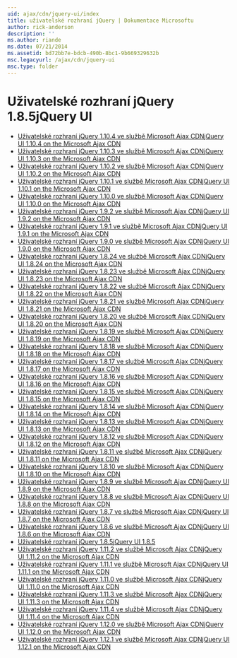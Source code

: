 ```yaml
---
uid: ajax/cdn/jquery-ui/index
title: uživatelské rozhraní jQuery | Dokumentace Microsoftu
author: rick-anderson
description: ''
ms.author: riande
ms.date: 07/21/2014
ms.assetid: bd72bb7e-bdcb-490b-8bc1-9b669329632b
msc.legacyurl: /ajax/cdn/jquery-ui
msc.type: folder
---
```

<a name="jquery-ui"></a><span data-ttu-id="18ee4-102">Uživatelské rozhraní jQuery 1.8.5</span><span class="sxs-lookup"><span data-stu-id="18ee4-102">jQuery UI</span></span>
====================
- [<span data-ttu-id="18ee4-103">Uživatelské rozhraní jQuery 1.10.4 ve službě Microsoft Ajax CDN</span><span class="sxs-lookup"><span data-stu-id="18ee4-103">jQuery UI 1.10.4 on the Microsoft Ajax CDN</span></span>](cdnjqueryui1104.md)
- [<span data-ttu-id="18ee4-104">Uživatelské rozhraní jQuery 1.10.3 ve službě Microsoft Ajax CDN</span><span class="sxs-lookup"><span data-stu-id="18ee4-104">jQuery UI 1.10.3 on the Microsoft Ajax CDN</span></span>](cdnjqueryui1103.md)
- [<span data-ttu-id="18ee4-105">Uživatelské rozhraní jQuery 1.10.2 ve službě Microsoft Ajax CDN</span><span class="sxs-lookup"><span data-stu-id="18ee4-105">jQuery UI 1.10.2 on the Microsoft Ajax CDN</span></span>](cdnjqueryui1102.md)
- [<span data-ttu-id="18ee4-106">Uživatelské rozhraní jQuery 1.10.1 ve službě Microsoft Ajax CDN</span><span class="sxs-lookup"><span data-stu-id="18ee4-106">jQuery UI 1.10.1 on the Microsoft Ajax CDN</span></span>](cdnjqueryui1101.md)
- [<span data-ttu-id="18ee4-107">Uživatelské rozhraní jQuery 1.10.0 ve službě Microsoft Ajax CDN</span><span class="sxs-lookup"><span data-stu-id="18ee4-107">jQuery UI 1.10.0 on the Microsoft Ajax CDN</span></span>](cdnjqueryui1100.md)
- [<span data-ttu-id="18ee4-108">Uživatelské rozhraní jQuery 1.9.2 ve službě Microsoft Ajax CDN</span><span class="sxs-lookup"><span data-stu-id="18ee4-108">jQuery UI 1.9.2 on the Microsoft Ajax CDN</span></span>](cdnjqueryui192.md)
- [<span data-ttu-id="18ee4-109">Uživatelské rozhraní jQuery 1.9.1 ve službě Microsoft Ajax CDN</span><span class="sxs-lookup"><span data-stu-id="18ee4-109">jQuery UI 1.9.1 on the Microsoft Ajax CDN</span></span>](cdnjqueryui191.md)
- [<span data-ttu-id="18ee4-110">Uživatelské rozhraní jQuery 1.9.0 ve službě Microsoft Ajax CDN</span><span class="sxs-lookup"><span data-stu-id="18ee4-110">jQuery UI 1.9.0 on the Microsoft Ajax CDN</span></span>](cdnjqueryui190.md)
- [<span data-ttu-id="18ee4-111">Uživatelské rozhraní jQuery 1.8.24 ve službě Microsoft Ajax CDN</span><span class="sxs-lookup"><span data-stu-id="18ee4-111">jQuery UI 1.8.24 on the Microsoft Ajax CDN</span></span>](cdnjqueryui1824.md)
- [<span data-ttu-id="18ee4-112">Uživatelské rozhraní jQuery 1.8.23 ve službě Microsoft Ajax CDN</span><span class="sxs-lookup"><span data-stu-id="18ee4-112">jQuery UI 1.8.23 on the Microsoft Ajax CDN</span></span>](cdnjqueryui1823.md)
- [<span data-ttu-id="18ee4-113">Uživatelské rozhraní jQuery 1.8.22 ve službě Microsoft Ajax CDN</span><span class="sxs-lookup"><span data-stu-id="18ee4-113">jQuery UI 1.8.22 on the Microsoft Ajax CDN</span></span>](cdnjqueryui1822.md)
- [<span data-ttu-id="18ee4-114">Uživatelské rozhraní jQuery 1.8.21 ve službě Microsoft Ajax CDN</span><span class="sxs-lookup"><span data-stu-id="18ee4-114">jQuery UI 1.8.21 on the Microsoft Ajax CDN</span></span>](cdnjqueryui1821.md)
- [<span data-ttu-id="18ee4-115">Uživatelské rozhraní jQuery 1.8.20 ve službě Microsoft Ajax CDN</span><span class="sxs-lookup"><span data-stu-id="18ee4-115">jQuery UI 1.8.20 on the Microsoft Ajax CDN</span></span>](cdnjqueryui1820.md)
- [<span data-ttu-id="18ee4-116">Uživatelské rozhraní jQuery 1.8.19 ve službě Microsoft Ajax CDN</span><span class="sxs-lookup"><span data-stu-id="18ee4-116">jQuery UI 1.8.19 on the Microsoft Ajax CDN</span></span>](cdnjqueryui1819.md)
- [<span data-ttu-id="18ee4-117">Uživatelské rozhraní jQuery 1.8.18 ve službě Microsoft Ajax CDN</span><span class="sxs-lookup"><span data-stu-id="18ee4-117">jQuery UI 1.8.18 on the Microsoft Ajax CDN</span></span>](cdnjqueryui1818.md)
- [<span data-ttu-id="18ee4-118">Uživatelské rozhraní jQuery 1.8.17 ve službě Microsoft Ajax CDN</span><span class="sxs-lookup"><span data-stu-id="18ee4-118">jQuery UI 1.8.17 on the Microsoft Ajax CDN</span></span>](cdnjqueryui1817.md)
- [<span data-ttu-id="18ee4-119">Uživatelské rozhraní jQuery 1.8.16 ve službě Microsoft Ajax CDN</span><span class="sxs-lookup"><span data-stu-id="18ee4-119">jQuery UI 1.8.16 on the Microsoft Ajax CDN</span></span>](cdnjqueryui1816.md)
- [<span data-ttu-id="18ee4-120">Uživatelské rozhraní jQuery 1.8.15 ve službě Microsoft Ajax CDN</span><span class="sxs-lookup"><span data-stu-id="18ee4-120">jQuery UI 1.8.15 on the Microsoft Ajax CDN</span></span>](cdnjqueryui1815.md)
- [<span data-ttu-id="18ee4-121">Uživatelské rozhraní jQuery 1.8.14 ve službě Microsoft Ajax CDN</span><span class="sxs-lookup"><span data-stu-id="18ee4-121">jQuery UI 1.8.14 on the Microsoft Ajax CDN</span></span>](cdnjqueryui1814.md)
- [<span data-ttu-id="18ee4-122">Uživatelské rozhraní jQuery 1.8.13 ve službě Microsoft Ajax CDN</span><span class="sxs-lookup"><span data-stu-id="18ee4-122">jQuery UI 1.8.13 on the Microsoft Ajax CDN</span></span>](cdnjqueryui1813.md)
- [<span data-ttu-id="18ee4-123">Uživatelské rozhraní jQuery 1.8.12 ve službě Microsoft Ajax CDN</span><span class="sxs-lookup"><span data-stu-id="18ee4-123">jQuery UI 1.8.12 on the Microsoft Ajax CDN</span></span>](cdnjqueryui1812.md)
- [<span data-ttu-id="18ee4-124">Uživatelské rozhraní jQuery 1.8.11 ve službě Microsoft Ajax CDN</span><span class="sxs-lookup"><span data-stu-id="18ee4-124">jQuery UI 1.8.11 on the Microsoft Ajax CDN</span></span>](cdnjqueryui1811.md)
- [<span data-ttu-id="18ee4-125">Uživatelské rozhraní jQuery 1.8.10 ve službě Microsoft Ajax CDN</span><span class="sxs-lookup"><span data-stu-id="18ee4-125">jQuery UI 1.8.10 on the Microsoft Ajax CDN</span></span>](cdnjqueryui1910.md)
- [<span data-ttu-id="18ee4-126">Uživatelské rozhraní jQuery 1.8.9 ve službě Microsoft Ajax CDN</span><span class="sxs-lookup"><span data-stu-id="18ee4-126">jQuery UI 1.8.9 on the Microsoft Ajax CDN</span></span>](cdnjqueryui189.md)
- [<span data-ttu-id="18ee4-127">Uživatelské rozhraní jQuery 1.8.8 ve službě Microsoft Ajax CDN</span><span class="sxs-lookup"><span data-stu-id="18ee4-127">jQuery UI 1.8.8 on the Microsoft Ajax CDN</span></span>](cdnjqueryui188.md)
- [<span data-ttu-id="18ee4-128">Uživatelské rozhraní jQuery 1.8.7 ve službě Microsoft Ajax CDN</span><span class="sxs-lookup"><span data-stu-id="18ee4-128">jQuery UI 1.8.7 on the Microsoft Ajax CDN</span></span>](cdnjqueryui187.md)
- [<span data-ttu-id="18ee4-129">Uživatelské rozhraní jQuery 1.8.6 ve službě Microsoft Ajax CDN</span><span class="sxs-lookup"><span data-stu-id="18ee4-129">jQuery UI 1.8.6 on the Microsoft Ajax CDN</span></span>](cdnjqueryui186.md)
- [<span data-ttu-id="18ee4-130">Uživatelské rozhraní jQuery 1.8.5</span><span class="sxs-lookup"><span data-stu-id="18ee4-130">jQuery UI 1.8.5</span></span>](cdnjqueryui185.md)
- [<span data-ttu-id="18ee4-131">Uživatelské rozhraní jQuery 1.11.2 ve službě Microsoft Ajax CDN</span><span class="sxs-lookup"><span data-stu-id="18ee4-131">jQuery UI 1.11.2 on the Microsoft Ajax CDN</span></span>](cdnjqueryui1112.md)
- [<span data-ttu-id="18ee4-132">Uživatelské rozhraní jQuery 1.11.1 ve službě Microsoft Ajax CDN</span><span class="sxs-lookup"><span data-stu-id="18ee4-132">jQuery UI 1.11.1 on the Microsoft Ajax CDN</span></span>](cdnjqueryui1111.md)
- [<span data-ttu-id="18ee4-133">Uživatelské rozhraní jQuery 1.11.0 ve službě Microsoft Ajax CDN</span><span class="sxs-lookup"><span data-stu-id="18ee4-133">jQuery UI 1.11.0 on the Microsoft Ajax CDN</span></span>](cdnjqueryui1110.md)
- [<span data-ttu-id="18ee4-134">Uživatelské rozhraní jQuery 1.11.3 ve službě Microsoft Ajax CDN</span><span class="sxs-lookup"><span data-stu-id="18ee4-134">jQuery UI 1.11.3 on the Microsoft Ajax CDN</span></span>](cdnjqueryui1113.md)
- [<span data-ttu-id="18ee4-135">Uživatelské rozhraní jQuery 1.11.4 ve službě Microsoft Ajax CDN</span><span class="sxs-lookup"><span data-stu-id="18ee4-135">jQuery UI 1.11.4 on the Microsoft Ajax CDN</span></span>](cdnjqueryui1114.md)
- [<span data-ttu-id="18ee4-136">Uživatelské rozhraní jQuery 1.12.0 ve službě Microsoft Ajax CDN</span><span class="sxs-lookup"><span data-stu-id="18ee4-136">jQuery UI 1.12.0 on the Microsoft Ajax CDN</span></span>](cdnjqueryui1120.md)
- [<span data-ttu-id="18ee4-137">Uživatelské rozhraní jQuery 1.12.1 ve službě Microsoft Ajax CDN</span><span class="sxs-lookup"><span data-stu-id="18ee4-137">jQuery UI 1.12.1 on the Microsoft Ajax CDN</span></span>](cdnjqueryui1121.md)
